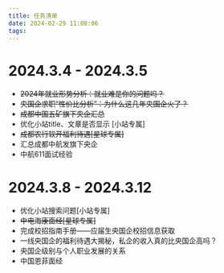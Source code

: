 ```yaml
---
title: 任务清单
date: 2024-02-29 11:08:06
tags:
---
```


# 2024.3.4 - 2024.3.5

- ~~2024年就业形势分析：就业难是你的问题吗？~~
- ~~央国企求职“性价比分析”：为什么这几年央国企火了？~~
- ~~成都中国五矿旗下央企汇总~~
- 优化小站title、文章是否显示 [小站专属]
- ~~成都农行软开福利待遇[星球专属]~~
- 汇总成都中航发旗下央企
- 中航611面试经验

# 2024.3.8 - 2024.3.12

- 优化小站搜索问题[小站专属]
- ~~中电海康面经[星球专属]~~
- 完成校招指南手册——应届生央国企校招信息获取
- 一线央国企的福利待遇大揭秘，私企的收入真的比央国企高吗？
- 央国企级别与个人职业发展的关系
- 中国恩菲面经